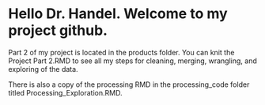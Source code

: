 # Hello Dr. Handel. Welcome to my project github. 

Part 2 of my project is located in the products folder. You can knit the Project Part 2.RMD to see all my steps for cleaning, merging, wrangling, and exploring of the data.


There is also a copy of the processing RMD in the processing_code folder titled Processing_Exploration.RMD.